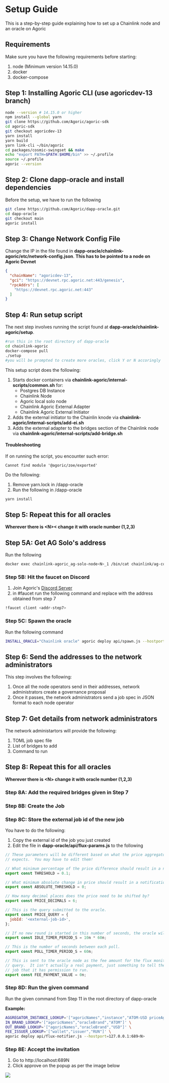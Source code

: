 # Setup Guide

This is a step-by-step guide explaining how to set up a Chainlink node and an oracle on Agoric

## Requirements

Make sure you have the following requirements before starting:
1. node (Minimum version 14.15.0)
2. docker
3. docker-compose

## Step 1: Installing Agoric CLI (use agoricdev-13 branch)

``` bash
node --version # 14.15.0 or higher
npm install --global yarn
git clone https://github.com/Agoric/agoric-sdk
cd agoric-sdk
git checkout agoricdev-13
yarn install
yarn build
yarn link-cli ~/bin/agoric
cd packages/cosmic-swingset && make
echo "export PATH=$PATH:$HOME/bin" >> ~/.profile
source ~/.profile
agoric --version
```

## Step 2: Clone dapp-oracle and install dependencies

Before the setup, we have to run the following

```bash
git clone https://github.com/Agoric/dapp-oracle.git
cd dapp-oracle
git checkout main
agoric install
```

## Step 3: Change Network Config File

Change the IP in the file found in <b>dapp-oracle/chainlink-agoric/etc/network-config.json</b>.
<b>This has to be pointed to a node on Agoric Devnet</b>

```json
{
  "chainName": "agoricdev-13",
  "gci": "https://devnet.rpc.agoric.net:443/genesis",
  "rpcAddrs": [
    "https://devnet.rpc.agoric.net:443"
  ]
}
```

## Step 4: Run setup script

The next step involves running the script found at <b>dapp-oracle/chainlink-agoric/setup</b>.

```bash
#run this in the root directory of dapp-oracle
cd chainlink-agoric
docker-compose pull
./setup
#you will be prompted to create more oracles, click Y or N accoringly
```

This setup script does the following:
1. Starts docker containers via <b>chainlink-agoric/internal-scripts/common.sh</b> for:
    - Postgres DB Instance
    - Chainlink Node
    - Agoric local solo node
    - Chainlink Agoric External Adapter
    - Chainlink Agoric External Initiator
2. Adds the external initiator to the Chainlin knode via <b>chainlink-agoric/internal-scripts/add-ei.sh</b>
3. Adds the external adapter to the bridges section of the Chainlink node via <b>chainlink-agoric/internal-scripts/add-bridge.sh</b>

#### Troubleshooting 

If on running the script, you encounter such error:
```
Cannot find module '@agoric/zoe/exported'
```

Do the following:
1. Remove yarn.lock in /dapp-oracle
2. Run the following in /dapp-oracle
```bash
yarn install
```

## Step 5: Repeat this for all oracles

<b>Wherever there is \<N>< change it with oracle number (1,2,3) </b>

## Step 5A: Get AG Solo's address

Run the following

```bash
docker exec chainlink-agoric_ag-solo-node<N>_1 /bin/cat chainlink/ag-cosmos-helper-address
```

### Step 5B: Hit the faucet on Discord

1. Join Agoric's <a href="https://discord.com/invite/qDW8DRes4s">Discord Server</a>
2. in #faucet run the following command and replace <addr-step7> with the address obtained from step 7
  
```bash
!faucet client <addr-step7>
```
  
### Step 5C: Spawn the oracle
  
Run the following command
  
```bash
INSTALL_ORACLE="Chainlink oracle" agoric deploy api/spawn.js --hostport=127.0.0.1:689<N>
```

## Step 6: Send the addresses to the network administrators

This step involves the following:
1) Once all the node operators send in their addresses, network administrators create a governance proposal
2) Once it passes, the network administrators send a job spec in JSON format to each node operator

## Step 7: Get details from network administrators

The network administartors will provide the following:

1. TOML job spec file
2. List of bridges to add
3. Command to run
  
## Step 8: Repeat this for all oracles
  
<b>Wherever there is \<N> change it with oracle number (1,2,3) </b>
  
### Step 8A: Add the required bridges given in Step 7

### Step 8B: Create the Job

### Step 8C: Store the external job id of the new job
  
You have to do the following:
1. Copy the external id of the job you just created
  2. Edit the file in <b>dapp-oracle/api/flux-params.js</b> to the following
  
```js
// These parameters will be different based on what the price aggregator
// expects.  You may have to edit them!

// What minimum percentage of the price difference should result in a notification?
export const THRESHOLD = 0.1;

// What minimum absolute change in price should result in a notification?
export const ABSOLUTE_THRESHOLD = 0;

// How many decimal places does the price need to be shifted by?
export const PRICE_DECIMALS = 6;

// This is the query submitted to the oracle.
export const PRICE_QUERY = {
  jobId: '<external-job-id>',
};

// If no new round is started in this number of seconds, the oracle will initiate a new round.
export const IDLE_TIMER_PERIOD_S = 10n * 60n;

// This is the number of seconds between each poll.
export const POLL_TIMER_PERIOD_S = 60n;

// This is sent to the oracle node as the fee amount for the flux monitor
// query.  It isn't actually a real payment, just something to tell the oracle
// job that it has permission to run.
export const FEE_PAYMENT_VALUE = 0n;
```

### Step 8D: Run the given command

Run the given command from Step 11 in the root directory of dapp-oracle

<b>Example: </b>

```bash
AGGREGATOR_INSTANCE_LOOKUP='["agoricNames","instance","ATOM-USD priceAggregator"]' \
IN_BRAND_LOOKUP='["agoricNames","oracleBrand","ATOM"]' \
OUT_BRAND_LOOKUP='["agoricNames","oracleBrand","USD"]' \
FEE_ISSUER_LOOKUP='["wallet","issuer","RUN"]' \
agoric deploy api/flux-notifier.js --hostport=127.0.0.1:689<N>
```
  
### Step 8E: Accept the invitation

  1. Go to http://localhost:689N
  2. Click approve on the popup as per the image below
  
  <img src="images/agpopup.png"></b>
